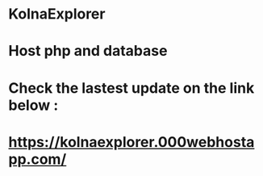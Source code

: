 # KolnaExplorer
# Host php and database
# Check the lastest update on the link below :
# https://kolnaexplorer.000webhostapp.com/
